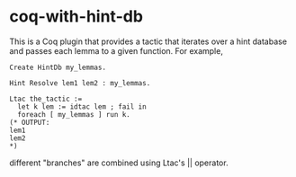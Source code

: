 # coq-with-hint-db
This is a Coq plugin that provides a tactic that iterates over a hint database and passes each lemma to a given function. For example,

```
Create HintDb my_lemmas.

Hint Resolve lem1 lem2 : my_lemmas.

Ltac the_tactic :=
  let k lem := idtac lem ; fail in
  foreach [ my_lemmas ] run k.
(* OUTPUT:
lem1
lem2
*)
```
different "branches" are combined using Ltac's || operator.
